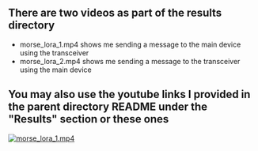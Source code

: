 ## There are two videos as part of the results directory
- morse_lora_1.mp4 shows me sending a message to the main device using the transceiver
- morse_lora_2.mp4 shows me sending a message to the transceiver using the main device

## You may also use the youtube links I provided in the parent directory README under the "Results" section or these ones
[![morse_lora_1.mp4]()](https://youtu.be/h2kwZLLiumo)

